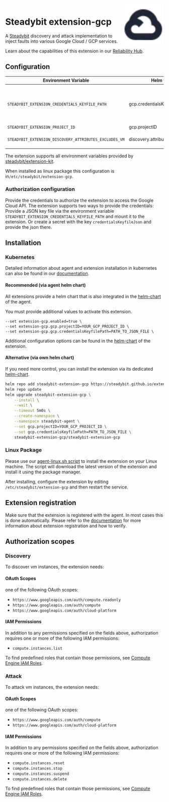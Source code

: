 <img src="./logo.svg" height="130" align="right" alt="Google Cloud logo">

# Steadybit extension-gcp

A [Steadybit](https://www.steadybit.com/) discovery and attack implementation to inject faults into various Google Cloud / GCP services.

Learn about the capabilities of this extension in our [Reliability Hub](https://hub.steadybit.com/extension/com.steadybit.extension_gcp).

## Configuration

| Environment Variable                                   | Helm value                       | Meaning                                                                                                                                              | Required | Default                                        |
|--------------------------------------------------------|----------------------------------|------------------------------------------------------------------------------------------------------------------------------------------------------|----------|------------------------------------------------|
| `STEADYBIT_EXTENSION_CREDENTIALS_KEYFILE_PATH`         | gcp.credentialsKeyfilePath       | To authorize using a JSON key file via location path (https://cloud.google.com/iam/docs/managing-service-account-keys)                               | false    | Tries to get a client with default google apis |
| `STEADYBIT_EXTENSION_PROJECT_ID`                       | gcp.projectID                    | The Google Cloud Project ID to be used                                                                                                               | true     |                                                |
| `STEADYBIT_EXTENSION_DISCOVERY_ATTRIBUTES_EXCLUDES_VM` | discovery.attributes.excludes.vm | List of Target Attributes which will be excluded during discovery. Checked by key equality and supporting trailing "*"                               | false    |                                                |

The extension supports all environment variables provided by [steadybit/extension-kit](https://github.com/steadybit/extension-kit#environment-variables).

When installed as linux package this configuration is in`/etc/steadybit/extension-gcp`.

### Authorization configuration

Provide the credentials to authorize the extension to access the Google Cloud API. The extension supports two ways to provide the credentials:
Provide a JSON key file via the environment variable `STEADYBIT_EXTENSION_CREDENTIALS_KEYFILE_PATH` and mount it to the extension.
Or create a secret with the key `credentialsKeyfileJson` and provide the json there.

## Installation

### Kubernetes

Detailed information about agent and extension installation in kubernetes can also be found in
our [documentation](https://docs.steadybit.com/install-and-configure/install-agent/install-on-kubernetes).

#### Recommended (via agent helm chart)

All extensions provide a helm chart that is also integrated in the
[helm-chart](https://github.com/steadybit/helm-charts/tree/main/charts/steadybit-agent) of the agent.

You must provide additional values to activate this extension.

```
--set extension-gcp.enabled=true \
--set extension-gcp.gcp.projectID=YOUR_GCP_PROJECT_ID \
--set extension-gcp.gcp.credentialsKeyfilePath=PATH_TO_JSON_FILE \
```

Additional configuration options can be found in
the [helm-chart](https://github.com/steadybit/extension-gcp/blob/main/charts/steadybit-extension-gcp/values.yaml) of the
extension.

#### Alternative (via own helm chart)

If you need more control, you can install the extension via its
dedicated [helm-chart](https://github.com/steadybit/extension-gcp/blob/main/charts/steadybit-extension-gcp).

```bash
helm repo add steadybit-extension-gcp https://steadybit.github.io/extension-gcp
helm repo update
helm upgrade steadybit-extension-gcp \
    --install \
    --wait \
    --timeout 5m0s \
    --create-namespace \
    --namespace steadybit-agent \
    --set gcp.projectID=YOUR_GCP_PROJECT_ID \
    --set gcp.credentialsKeyfilePath=PATH_TO_JSON_FILE \
    steadybit-extension-gcp/steadybit-extension-gcp
```

### Linux Package

Please use
our [agent-linux.sh script](https://docs.steadybit.com/install-and-configure/install-agent/install-on-linux-hosts)
to install the extension on your Linux machine. The script will download the latest version of the extension and install
it using the package manager.

After installing, configure the extension by editing `/etc/steadybit/extension-gcp` and then restart the service.

## Extension registration

Make sure that the extension is registered with the agent. In most cases this is done automatically. Please refer to
the [documentation](https://docs.steadybit.com/install-and-configure/install-agent/extension-registration) for more
information about extension registration and how to verify.

## Authorization scopes

### Discovery

To discover vm instances, the extension needs:

#### OAuth Scopes
one of the following OAuth scopes:

- `https://www.googleapis.com/auth/compute.readonly`
- `https://www.googleapis.com/auth/compute`
- `https://www.googleapis.com/auth/cloud-platform`

#### IAM Permissions
In addition to any permissions specified on the fields above, authorization requires one or more of the following IAM permissions:

- `compute.instances.list`

To find predefined roles that contain those permissions, see [Compute Engine IAM Roles](https://cloud.google.com/compute/docs/access/iam).


### Attack

To attack vm instances, the extension needs:

#### OAuth Scopes
one of the following OAuth scopes:

- `https://www.googleapis.com/auth/compute`
- `https://www.googleapis.com/auth/cloud-platform`

#### IAM Permissions

In addition to any permissions specified on the fields above, authorization requires one or more of the following IAM permissions:

- `compute.instances.reset`
- `compute.instances.stop`
- `compute.instances.suspend`
- `compute.instances.delete`

To find predefined roles that contain those permissions, see [Compute Engine IAM Roles](https://cloud.google.com/compute/docs/access/iam).

